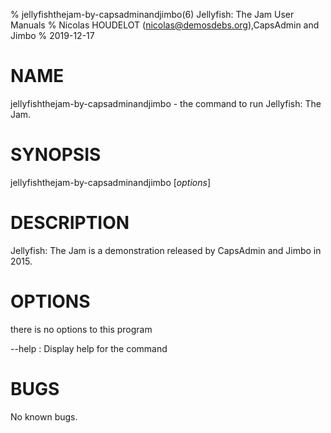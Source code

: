 % jellyfishthejam-by-capsadminandjimbo(6)  Jellyfish: The Jam User Manuals
% Nicolas HOUDELOT (nicolas@demosdebs.org),CapsAdmin and Jimbo
% 2019-12-17

# NAME
jellyfishthejam-by-capsadminandjimbo - the command to run  Jellyfish: The Jam.

# SYNOPSIS
jellyfishthejam-by-capsadminandjimbo [*options*]

# DESCRIPTION
 Jellyfish: The Jam is a demonstration released by CapsAdmin and Jimbo in 2015.

# OPTIONS
there is no options to this program

\--help
:   Display help for the command

# BUGS
No known bugs.
